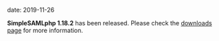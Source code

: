 date: 2019-11-26

**SimpleSAMLphp 1.18.2** has been released. Please check the [downloads page](/download) for more
information.
